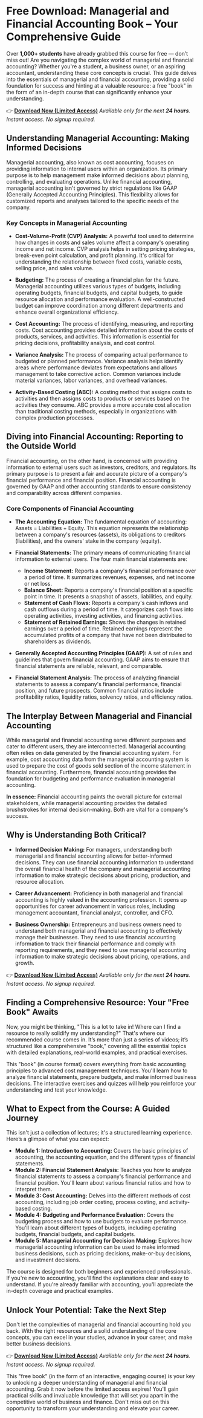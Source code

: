 # Free Download: Managerial and Financial Accounting Book – Your Comprehensive Guide

Over **1,000+ students** have already grabbed this course for free — don’t miss out!
Are you navigating the complex world of managerial and financial accounting? Whether you're a student, a business owner, or an aspiring accountant, understanding these core concepts is crucial. This guide delves into the essentials of managerial and financial accounting, providing a solid foundation for success and hinting at a valuable resource: a free "book" in the form of an in-depth course that can significantly enhance your understanding.

👉 [**Download Now (Limited Access)**](https://udemywork.com/managerial-and-financial-accounting-book)
_Available only for the next **24 hours**. Instant access. No signup required._

## Understanding Managerial Accounting: Making Informed Decisions

Managerial accounting, also known as cost accounting, focuses on providing information to internal users within an organization. Its primary purpose is to help management make informed decisions about planning, controlling, and evaluating operations. Unlike financial accounting, managerial accounting isn't governed by strict regulations like GAAP (Generally Accepted Accounting Principles). This flexibility allows for customized reports and analyses tailored to the specific needs of the company.

### Key Concepts in Managerial Accounting

*   **Cost-Volume-Profit (CVP) Analysis:** A powerful tool used to determine how changes in costs and sales volume affect a company's operating income and net income. CVP analysis helps in setting pricing strategies, break-even point calculation, and profit planning. It's critical for understanding the relationship between fixed costs, variable costs, selling price, and sales volume.

*   **Budgeting:** The process of creating a financial plan for the future. Managerial accounting utilizes various types of budgets, including operating budgets, financial budgets, and capital budgets, to guide resource allocation and performance evaluation. A well-constructed budget can improve coordination among different departments and enhance overall organizational efficiency.

*   **Cost Accounting:** The process of identifying, measuring, and reporting costs. Cost accounting provides detailed information about the costs of products, services, and activities. This information is essential for pricing decisions, profitability analysis, and cost control.

*   **Variance Analysis:** The process of comparing actual performance to budgeted or planned performance. Variance analysis helps identify areas where performance deviates from expectations and allows management to take corrective action. Common variances include material variances, labor variances, and overhead variances.

*   **Activity-Based Costing (ABC):** A costing method that assigns costs to activities and then assigns costs to products or services based on the activities they consume. ABC provides a more accurate cost allocation than traditional costing methods, especially in organizations with complex production processes.

## Diving into Financial Accounting: Reporting to the Outside World

Financial accounting, on the other hand, is concerned with providing information to external users such as investors, creditors, and regulators. Its primary purpose is to present a fair and accurate picture of a company's financial performance and financial position. Financial accounting is governed by GAAP and other accounting standards to ensure consistency and comparability across different companies.

### Core Components of Financial Accounting

*   **The Accounting Equation:** The fundamental equation of accounting: Assets = Liabilities + Equity. This equation represents the relationship between a company's resources (assets), its obligations to creditors (liabilities), and the owners' stake in the company (equity).

*   **Financial Statements:** The primary means of communicating financial information to external users. The four main financial statements are:
    *   **Income Statement:** Reports a company's financial performance over a period of time. It summarizes revenues, expenses, and net income or net loss.
    *   **Balance Sheet:** Reports a company's financial position at a specific point in time. It presents a snapshot of assets, liabilities, and equity.
    *   **Statement of Cash Flows:** Reports a company's cash inflows and cash outflows during a period of time. It categorizes cash flows into operating activities, investing activities, and financing activities.
    *   **Statement of Retained Earnings:** Shows the changes in retained earnings over a period of time. Retained earnings represent the accumulated profits of a company that have not been distributed to shareholders as dividends.

*   **Generally Accepted Accounting Principles (GAAP):** A set of rules and guidelines that govern financial accounting. GAAP aims to ensure that financial statements are reliable, relevant, and comparable.

*   **Financial Statement Analysis:** The process of analyzing financial statements to assess a company's financial performance, financial position, and future prospects. Common financial ratios include profitability ratios, liquidity ratios, solvency ratios, and efficiency ratios.

## The Interplay Between Managerial and Financial Accounting

While managerial and financial accounting serve different purposes and cater to different users, they are interconnected. Managerial accounting often relies on data generated by the financial accounting system. For example, cost accounting data from the managerial accounting system is used to prepare the cost of goods sold section of the income statement in financial accounting. Furthermore, financial accounting provides the foundation for budgeting and performance evaluation in managerial accounting.

**In essence:** Financial accounting paints the overall picture for external stakeholders, while managerial accounting provides the detailed brushstrokes for internal decision-making. Both are vital for a company's success.

## Why is Understanding Both Critical?

*   **Informed Decision Making:** For managers, understanding both managerial and financial accounting allows for better-informed decisions. They can use financial accounting information to understand the overall financial health of the company and managerial accounting information to make strategic decisions about pricing, production, and resource allocation.

*   **Career Advancement:** Proficiency in both managerial and financial accounting is highly valued in the accounting profession. It opens up opportunities for career advancement in various roles, including management accountant, financial analyst, controller, and CFO.

*   **Business Ownership:** Entrepreneurs and business owners need to understand both managerial and financial accounting to effectively manage their businesses. They need to use financial accounting information to track their financial performance and comply with reporting requirements, and they need to use managerial accounting information to make strategic decisions about pricing, operations, and growth.

👉 [**Download Now (Limited Access)**](https://udemywork.com/managerial-and-financial-accounting-book)
_Available only for the next **24 hours**. Instant access. No signup required._

## Finding a Comprehensive Resource: Your "Free Book" Awaits

Now, you might be thinking, "This is a lot to take in! Where can I find a resource to really solidify my understanding?" That's where our recommended course comes in. It’s more than just a series of videos; it’s structured like a comprehensive "book," covering all the essential topics with detailed explanations, real-world examples, and practical exercises.

This "book" (in course format) covers everything from basic accounting principles to advanced cost management techniques. You'll learn how to analyze financial statements, prepare budgets, and make informed business decisions. The interactive exercises and quizzes will help you reinforce your understanding and test your knowledge.

## What to Expect from the Course: A Guided Journey

This isn't just a collection of lectures; it's a structured learning experience. Here’s a glimpse of what you can expect:

*   **Module 1: Introduction to Accounting:** Covers the basic principles of accounting, the accounting equation, and the different types of financial statements.
*   **Module 2: Financial Statement Analysis:** Teaches you how to analyze financial statements to assess a company's financial performance and financial position. You'll learn about various financial ratios and how to interpret them.
*   **Module 3: Cost Accounting:** Delves into the different methods of cost accounting, including job order costing, process costing, and activity-based costing.
*   **Module 4: Budgeting and Performance Evaluation:** Covers the budgeting process and how to use budgets to evaluate performance. You'll learn about different types of budgets, including operating budgets, financial budgets, and capital budgets.
*   **Module 5: Managerial Accounting for Decision Making:** Explores how managerial accounting information can be used to make informed business decisions, such as pricing decisions, make-or-buy decisions, and investment decisions.

The course is designed for both beginners and experienced professionals. If you're new to accounting, you'll find the explanations clear and easy to understand. If you're already familiar with accounting, you'll appreciate the in-depth coverage and practical examples.

## Unlock Your Potential: Take the Next Step

Don't let the complexities of managerial and financial accounting hold you back. With the right resources and a solid understanding of the core concepts, you can excel in your studies, advance in your career, and make better business decisions.

👉 [**Download Now (Limited Access)**](https://udemywork.com/managerial-and-financial-accounting-book)
_Available only for the next **24 hours**. Instant access. No signup required._

This "free book" (in the form of an interactive, engaging course) is your key to unlocking a deeper understanding of managerial and financial accounting. Grab it now before the limited access expires! You'll gain practical skills and invaluable knowledge that will set you apart in the competitive world of business and finance. Don't miss out on this opportunity to transform your understanding and elevate your career.
